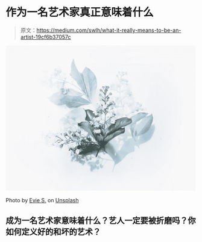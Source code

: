 # 作为一名艺术家真正意味着什么

> 原文：<https://medium.com/swlh/what-it-really-means-to-be-an-artist-19cf6b37057c>

![](img/ef272881a666e6065a5fcc537002923c.png)

Photo by [Evie S.](https://unsplash.com/@evieshaffer?utm_source=unsplash&utm_medium=referral&utm_content=creditCopyText) on [Unsplash](http://unsplash.com)

## 成为一名艺术家意味着什么？艺人一定要被折磨吗？你如何定义好的和坏的艺术？